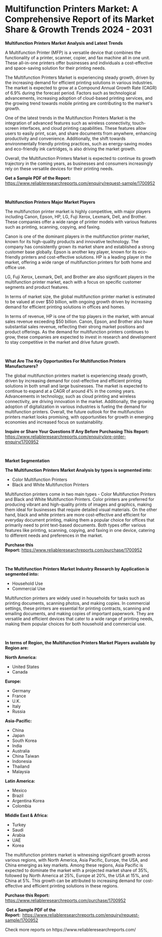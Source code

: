 <p><h1>Multifunction Printers Market: A Comprehensive Report of its Market Share & Growth Trends 2024 - 2031</h1></p><p><strong>Multifunction Printers Market Analysis and Latest Trends</strong></p>
<p><p>A Multifunction Printer (MFP) is a versatile device that combines the functionality of a printer, scanner, copier, and fax machine all in one unit. These all-in-one printers offer businesses and individuals a cost-effective and space-saving solution for their printing needs.</p><p>The Multifunction Printers Market is experiencing steady growth, driven by the increasing demand for efficient printing solutions in various industries. The market is expected to grow at a Compound Annual Growth Rate (CAGR) of 6.9% during the forecast period. Factors such as technological advancements, increasing adoption of cloud-based printing services, and the growing trend towards mobile printing are contributing to the market's growth.</p><p>One of the latest trends in the Multifunction Printers Market is the integration of advanced features such as wireless connectivity, touch-screen interfaces, and cloud printing capabilities. These features allow users to easily print, scan, and share documents from anywhere, enhancing productivity and convenience. Additionally, the shift towards environmentally friendly printing practices, such as energy-saving modes and eco-friendly ink cartridges, is also driving the market growth.</p><p>Overall, the Multifunction Printers Market is expected to continue its growth trajectory in the coming years, as businesses and consumers increasingly rely on these versatile devices for their printing needs.</p></p>
<p><strong>Get a Sample PDF of the Report:&nbsp;</strong> <a href="https://www.reliableresearchreports.com/enquiry/request-sample/1700952">https://www.reliableresearchreports.com/enquiry/request-sample/1700952</a></p>
<p>&nbsp;</p>
<p><strong>Multifunction Printers Major Market Players</strong></p>
<p><p>The multifunction printer market is highly competitive, with major players including Canon, Epson, HP, LG, Fuji Xerox, Lexmark, Dell, and Brother. These companies offer a wide range of printer models with various features such as printing, scanning, copying, and faxing.</p><p>Canon is one of the dominant players in the multifunction printer market, known for its high-quality products and innovative technology. The company has consistently grown its market share and established a strong customer base globally. Epson is another key player, known for its eco-friendly printers and cost-effective solutions. HP is a leading player in the market, offering a wide range of multifunction printers for both home and office use.</p><p>LG, Fuji Xerox, Lexmark, Dell, and Brother are also significant players in the multifunction printer market, each with a focus on specific customer segments and product features.</p><p>In terms of market size, the global multifunction printer market is estimated to be valued at over $50 billion, with ongoing growth driven by increasing demand for efficient printing solutions in offices and homes.</p><p>In terms of revenue, HP is one of the top players in the market, with annual sales revenue exceeding $50 billion. Canon, Epson, and Brother also have substantial sales revenue, reflecting their strong market positions and product offerings. As the demand for multifunction printers continues to grow, these companies are expected to invest in research and development to stay competitive in the market and drive future growth.</p></p>
<p>&nbsp;</p>
<p><strong>What Are The Key Opportunities For Multifunction Printers Manufacturers?</strong></p>
<p><p>The global multifunction printers market is experiencing steady growth, driven by increasing demand for cost-effective and efficient printing solutions in both small and large businesses. The market is expected to continue to expand at a CAGR of around 4% in the coming years. Advancements in technology, such as cloud printing and wireless connectivity, are driving innovation in the market. Additionally, the growing adoption of digitalization in various industries is fueling the demand for multifunction printers. Overall, the future outlook for the multifunction printers market looks promising, with opportunities for growth in emerging economies and increased focus on sustainability.</p></p>
<p><strong>Inquire or Share Your Questions If Any Before Purchasing This Report:</strong> <a href="https://www.reliableresearchreports.com/enquiry/pre-order-enquiry/1700952">https://www.reliableresearchreports.com/enquiry/pre-order-enquiry/1700952</a></p>
<p>&nbsp;</p>
<p><strong>Market Segmentation</strong></p>
<p><strong>The Multifunction Printers Market Analysis by types is segmented into:</strong></p>
<p><ul><li>Color Multifunction Printers</li><li>Black and White Multifunction Printers</li></ul></p>
<p><p>Multifunction printers come in two main types - Color Multifunction Printers and Black and White Multifunction Printers. Color printers are preferred for producing vibrant and high-quality prints of images and graphics, making them ideal for businesses that require detailed visual materials. On the other hand, black and white printers are more cost-effective and efficient for everyday document printing, making them a popular choice for offices that primarily need to print text-based documents. Both types offer various features like printing, scanning, copying, and faxing in one device, catering to different needs and preferences in the market.</p></p>
<p><strong>Purchase this Report:&nbsp;</strong><a href="https://www.reliableresearchreports.com/purchase/1700952">https://www.reliableresearchreports.com/purchase/1700952</a></p>
<p>&nbsp;</p>
<p><strong>The Multifunction Printers Market Industry Research by Application is segmented into:</strong></p>
<p><ul><li>Household Use</li><li>Commercial Use</li></ul></p>
<p><p>Multifunction printers are widely used in households for tasks such as printing documents, scanning photos, and making copies. In commercial settings, these printers are essential for printing contracts, scanning and emailing documents, and making copies of important paperwork. They are versatile and efficient devices that cater to a wide range of printing needs, making them popular choices for both household and commercial use.</p></p>
<p>&nbsp;</p>
<p><strong>In terms of Region, the Multifunction Printers Market Players available by Region are:</strong></p>
<p>
    <p> <strong> North America: </strong>
        <ul>
            <li>United States</li>
            <li>Canada</li>
        </ul>
        </p> 
    <p> <strong> Europe: </strong>
        <ul>
            <li>Germany</li>
            <li>France</li>
            <li>U.K.</li>
            <li>Italy</li>
            <li>Russia</li>
        </ul>
        </p> 
    <p> <strong> Asia-Pacific: </strong>
        <ul>
            <li>China</li>
            <li>Japan</li>
            <li>South Korea</li>
            <li>India</li>
            <li>Australia</li>
            <li>China Taiwan</li>
            <li>Indonesia</li>
            <li>Thailand</li>
            <li>Malaysia</li>
        </ul>
        </p> 
    <p> <strong> Latin America: </strong>
        <ul>
            <li>Mexico</li>
            <li>Brazil</li>
            <li>Argentina Korea</li>
            <li>Colombia</li>
        </ul>
        </p> 
    <p> <strong> Middle East & Africa: </strong>
        <ul>
            <li>Turkey</li>
            <li>Saudi</li>
            <li>Arabia</li>
            <li>UAE</li>
            <li>Korea</li>
        </ul>
    </p>
    </p>
<p><p>The multifunction printers market is witnessing significant growth across various regions, with North America, Asia Pacific, Europe, the USA, and China emerging as key markets. Among these regions, Asia Pacific is expected to dominate the market with a projected market share of 35%, followed by North America at 25%, Europe at 20%, the USA at 15%, and China at 5%. This growth can be attributed to increasing demand for cost-effective and efficient printing solutions in these regions.</p></p>
<p><strong>Purchase this Report: </strong><a href="https://www.reliableresearchreports.com/purchase/1700952">https://www.reliableresearchreports.com/purchase/1700952</a></p>
<p>&nbsp;<strong>Get a Sample PDF of the Report:&nbsp;&nbsp;</strong><a href="https://www.reliableresearchreports.com/enquiry/request-sample/1700952">https://www.reliableresearchreports.com/enquiry/request-sample/1700952</a></p>
<p><strong></strong></p>
<p>Check more reports on https://www.reliableresearchreports.com/</p>